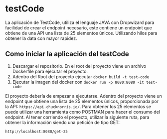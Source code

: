 # testCode

La aplicación de TestCode, utiliza el lenguaje JAVA con Dropwizard
para facilidad de crear el endpoint necesario, este contiene un endpoint
que obtiene de una API una lista de 25 elementos únicos. 
Utilizando hilos para obtener la data con mayor rapidez.

Como iniciar la aplicación del testCode
---
1. Descargar el repositorio. En el root del proyecto viene un archivo Dockerfile para ejecutar el proyecto.
2. Adentro del Root del proyecto ejecutar `docker build -t test-code`
3. Ejecutar la imagen del docker con `docker run -p 8080:8080 -it test-code`

El proyecto debería de empezar a ejecutarse. Adentro del proyecto viene un endpoint que obtiene una lista de 25 elementos únicos, proporcionada por la API: `https://api.chucknorris.io/`.
Para obtener los 25 elementos se puede utilizar una herramienta como POSTMAN
para hacer el consumo del endpoint. Al tener corriendo el proyecto, utilizar la 
siguiente ruta, para obtener la información siendo una petición de tipo GET:

`http://localhost:8080/get-25`

